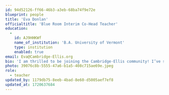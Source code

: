 ```yaml
---
id: 94d52126-ff66-46b3-a3eb-68ba74f9e72e
blueprint: people
title: 'Eva Donlan'
officialtitle: 'Blue Room Interim Co-Head Teacher'
education:
  -
    id: AJ9HHKWf
    name_of_institution: 'B.A. University of Vermont'
    type: institution
    enabled: true
email: Eva@Cambridge-Ellis.org
bio: 'I am thrilled to be joining the Cambridge-Ellis community! I’ve spent the last six years in Vermont where I worked as a rock climbing instructor and preschool teacher while studying creative writing. Nature-based learning and farm education are subjects I value deeply; I am looking forward to creating a nurturing classroom where we will foster a sense of wonder for the world around us!'
photo: 39076c8b-5555-47a6-b1a5-408c715ae69e.jpeg
role:
  - teacher
updated_by: 1179db75-8eeb-4bad-8e60-d5005aef7ef8
updated_at: 1720637684
---
```

